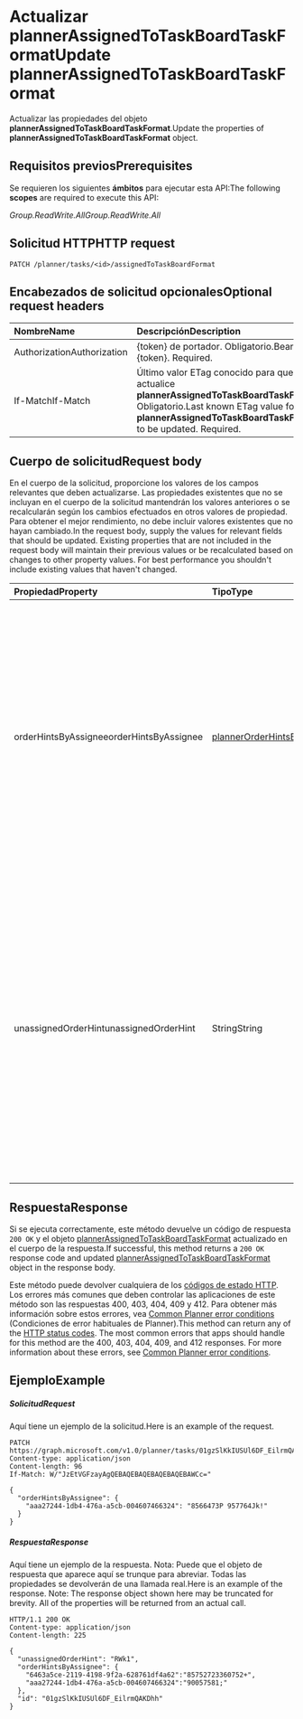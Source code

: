# <a name="update-plannerassignedtotaskboardtaskformat"></a><span data-ttu-id="12b81-101">Actualizar plannerAssignedToTaskBoardTaskFormat</span><span class="sxs-lookup"><span data-stu-id="12b81-101">Update plannerAssignedToTaskBoardTaskFormat</span></span>

<span data-ttu-id="12b81-102">Actualizar las propiedades del objeto **plannerAssignedToTaskBoardTaskFormat**.</span><span class="sxs-lookup"><span data-stu-id="12b81-102">Update the properties of **plannerAssignedToTaskBoardTaskFormat** object.</span></span>
## <a name="prerequisites"></a><span data-ttu-id="12b81-103">Requisitos previos</span><span class="sxs-lookup"><span data-stu-id="12b81-103">Prerequisites</span></span>
<span data-ttu-id="12b81-104">Se requieren los siguientes **ámbitos** para ejecutar esta API:</span><span class="sxs-lookup"><span data-stu-id="12b81-104">The following **scopes** are required to execute this API:</span></span> 

<span data-ttu-id="12b81-105">*Group.ReadWrite.All*</span><span class="sxs-lookup"><span data-stu-id="12b81-105">*Group.ReadWrite.All*</span></span>

## <a name="http-request"></a><span data-ttu-id="12b81-106">Solicitud HTTP</span><span class="sxs-lookup"><span data-stu-id="12b81-106">HTTP request</span></span>
<!-- { "blockType": "ignored" } -->
```http
PATCH /planner/tasks/<id>/assignedToTaskBoardFormat
```
## <a name="optional-request-headers"></a><span data-ttu-id="12b81-107">Encabezados de solicitud opcionales</span><span class="sxs-lookup"><span data-stu-id="12b81-107">Optional request headers</span></span>
| <span data-ttu-id="12b81-108">Nombre</span><span class="sxs-lookup"><span data-stu-id="12b81-108">Name</span></span>       | <span data-ttu-id="12b81-109">Descripción</span><span class="sxs-lookup"><span data-stu-id="12b81-109">Description</span></span>|
|:-----------|:-----------|
| <span data-ttu-id="12b81-110">Authorization</span><span class="sxs-lookup"><span data-stu-id="12b81-110">Authorization</span></span>  | <span data-ttu-id="12b81-p101">{token} de portador. Obligatorio.</span><span class="sxs-lookup"><span data-stu-id="12b81-p101">Bearer {token}. Required.</span></span> |
| <span data-ttu-id="12b81-113">If-Match</span><span class="sxs-lookup"><span data-stu-id="12b81-113">If-Match</span></span>  | <span data-ttu-id="12b81-p102">Último valor ETag conocido para que se actualice **plannerAssignedToTaskBoardTaskFormat**. Obligatorio.</span><span class="sxs-lookup"><span data-stu-id="12b81-p102">Last known ETag value for **plannerAssignedToTaskBoardTaskFormat** to be updated. Required.</span></span>|

## <a name="request-body"></a><span data-ttu-id="12b81-116">Cuerpo de solicitud</span><span class="sxs-lookup"><span data-stu-id="12b81-116">Request body</span></span>
<span data-ttu-id="12b81-p103">En el cuerpo de la solicitud, proporcione los valores de los campos relevantes que deben actualizarse. Las propiedades existentes que no se incluyan en el cuerpo de la solicitud mantendrán los valores anteriores o se recalcularán según los cambios efectuados en otros valores de propiedad. Para obtener el mejor rendimiento, no debe incluir valores existentes que no hayan cambiado.</span><span class="sxs-lookup"><span data-stu-id="12b81-p103">In the request body, supply the values for relevant fields that should be updated. Existing properties that are not included in the request body will maintain their previous values or be recalculated based on changes to other property values. For best performance you shouldn't include existing values that haven't changed.</span></span>

| <span data-ttu-id="12b81-120">Propiedad</span><span class="sxs-lookup"><span data-stu-id="12b81-120">Property</span></span>     | <span data-ttu-id="12b81-121">Tipo</span><span class="sxs-lookup"><span data-stu-id="12b81-121">Type</span></span>   |<span data-ttu-id="12b81-122">Descripción</span><span class="sxs-lookup"><span data-stu-id="12b81-122">Description</span></span>|
|:---------------|:--------|:----------|
|<span data-ttu-id="12b81-123">orderHintsByAssignee</span><span class="sxs-lookup"><span data-stu-id="12b81-123">orderHintsByAssignee</span></span>|[<span data-ttu-id="12b81-124">plannerOrderHintsByAssignee</span><span class="sxs-lookup"><span data-stu-id="12b81-124">plannerOrderHintsByAssignee</span></span>](..\resources\plannerOrderHintsByAssignee.md)|<span data-ttu-id="12b81-p104">Diccionario de sugerencias usadas para ordenar las tareas en la vista AsignadoA del panel de tareas. La clave de cada entrada es uno de los usuarios a los que se ha asignado la tarea, mientras que el valor es la sugerencia de orden. El formato de cada valor se define tal como se describe [aquí](../resources/planner_order_hint_format.md).</span><span class="sxs-lookup"><span data-stu-id="12b81-p104">Dictionary of hints used to order tasks on the AssignedTo view of the Task Board. The key of each entry is one of the users the task is assigned to and the value is the order hint. The format of each value is defined as outlined [here](../resources/planner_order_hint_format.md).</span></span>|
|<span data-ttu-id="12b81-128">unassignedOrderHint</span><span class="sxs-lookup"><span data-stu-id="12b81-128">unassignedOrderHint</span></span>|<span data-ttu-id="12b81-129">String</span><span class="sxs-lookup"><span data-stu-id="12b81-129">String</span></span>|<span data-ttu-id="12b81-p105">Valor de sugerencia usado para ordenar la tarea en la vista AsignadoA del panel de tareas si la tarea no está asignada a nadie, o si el diccionario orderHintsByAssignee no proporciona ninguna sugerencia de orden para el usuario al que se ha asignado la tarea. El formato se define tal como se describe [aquí](../resources/planner_order_hint_format.md).</span><span class="sxs-lookup"><span data-stu-id="12b81-p105">Hint value used to order the task on the AssignedTo view of the Task Board when the task is not assigned to anyone, or if the orderHintsByAssignee dictionary does not provide an order hint for the user the task is assigned to. The format is defined as outlined [here](../resources/planner_order_hint_format.md).</span></span>|

## <a name="response"></a><span data-ttu-id="12b81-132">Respuesta</span><span class="sxs-lookup"><span data-stu-id="12b81-132">Response</span></span>

<span data-ttu-id="12b81-133">Si se ejecuta correctamente, este método devuelve un código de respuesta `200 OK` y el objeto [plannerAssignedToTaskBoardTaskFormat](../resources/plannerassignedtotaskboardtaskformat.md) actualizado en el cuerpo de la respuesta.</span><span class="sxs-lookup"><span data-stu-id="12b81-133">If successful, this method returns a `200 OK` response code and updated [plannerAssignedToTaskBoardTaskFormat](../resources/plannerassignedtotaskboardtaskformat.md) object in the response body.</span></span>

<span data-ttu-id="12b81-p106">Este método puede devolver cualquiera de los [códigos de estado HTTP](../../../concepts/errors.md). Los errores más comunes que deben controlar las aplicaciones de este método son las respuestas 400, 403, 404, 409 y 412. Para obtener más información sobre estos errores, vea [Common Planner error conditions](../resources/planner_overview.md#common-planner-error-conditions) (Condiciones de error habituales de Planner).</span><span class="sxs-lookup"><span data-stu-id="12b81-p106">This method can return any of the [HTTP status codes](../../../concepts/errors.md). The most common errors that apps should handle for this method are the 400, 403, 404, 409, and 412 responses. For more information about these errors, see [Common Planner error conditions](../resources/planner_overview.md#common-planner-error-conditions).</span></span>

## <a name="example"></a><span data-ttu-id="12b81-137">Ejemplo</span><span class="sxs-lookup"><span data-stu-id="12b81-137">Example</span></span>
##### <a name="request"></a><span data-ttu-id="12b81-138">Solicitud</span><span class="sxs-lookup"><span data-stu-id="12b81-138">Request</span></span>
<span data-ttu-id="12b81-139">Aquí tiene un ejemplo de la solicitud.</span><span class="sxs-lookup"><span data-stu-id="12b81-139">Here is an example of the request.</span></span>
<!-- {
  "blockType": "request",
  "name": "update_plannerassignedtotaskboardtaskformat"
}-->
```http
PATCH https://graph.microsoft.com/v1.0/planner/tasks/01gzSlKkIUSUl6DF_EilrmQAKDhh/assignedToTaskBoardFormat
Content-type: application/json
Content-length: 96
If-Match: W/"JzEtVGFzayAgQEBAQEBAQEBAQEBAQEBAWCc="

{
  "orderHintsByAssignee": {
    "aaa27244-1db4-476a-a5cb-004607466324": "8566473P 957764Jk!"
  }
}
```
##### <a name="response"></a><span data-ttu-id="12b81-140">Respuesta</span><span class="sxs-lookup"><span data-stu-id="12b81-140">Response</span></span>
<span data-ttu-id="12b81-p107">Aquí tiene un ejemplo de la respuesta. Nota: Puede que el objeto de respuesta que aparece aquí se trunque para abreviar. Todas las propiedades se devolverán de una llamada real.</span><span class="sxs-lookup"><span data-stu-id="12b81-p107">Here is an example of the response. Note: The response object shown here may be truncated for brevity. All of the properties will be returned from an actual call.</span></span>
<!-- {
  "blockType": "response",
  "truncated": true,
  "@odata.type": "microsoft.graph.plannerAssignedToTaskBoardTaskFormat"
} -->
```http
HTTP/1.1 200 OK
Content-type: application/json
Content-length: 225

{
  "unassignedOrderHint": "RWk1",
  "orderHintsByAssignee": {
    "6463a5ce-2119-4198-9f2a-628761df4a62":"85752723360752+",
    "aaa27244-1db4-476a-a5cb-004607466324":"90057581;"
  },
  "id": "01gzSlKkIUSUl6DF_EilrmQAKDhh"
}
```

<!-- uuid: 8fcb5dbc-d5aa-4681-8e31-b001d5168d79
2015-10-25 14:57:30 UTC -->
<!-- {
  "type": "#page.annotation",
  "description": "Update plannerassignedtotaskboardtaskformat",
  "keywords": "",
  "section": "documentation",
  "tocPath": ""
}-->